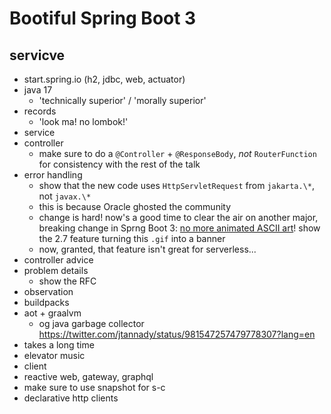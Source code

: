 # Bootiful Spring Boot 3

## servicve
* start.spring.io (h2, jdbc, web, actuator)
* java 17 
  * 'technically superior' / 'morally superior' 
* records 
  * 'look ma! no lombok!'
* service 
* controller 
  * make sure to do a `@Controller` + `@ResponseBody`, _not_ `RouterFunction` for consistency with the rest of the talk
* error handling
  * show that the new code uses `HttpServletRequest` from `jakarta.\*`, not `javax.\*`
  * this is because Oracle ghosted the community
  * change is hard! now's a good time to clear the air on another major, breaking change in Sprng Boot 3: [no more animated ASCII art](https://raw.githubusercontent.com/snicoll-demos/demo-animated-banner/master/src/main/resources/banner.gif )! show the 2.7 feature turning this `.gif` into a banner 
  * now, granted, that feature isn't great for serverless...
* controller advice
* problem details
  * show the RFC
* observation
* buildpacks
* aot + graalvm
  * og java garbage collector  https://twitter.com/jtannady/status/981547257479778307?lang=en
* takes a long time
* 	elevator music
* client
* reactive web, gateway, graphql
* make sure to use snapshot for s-c
* declarative http clients

